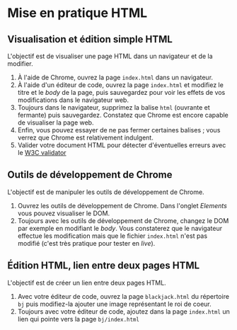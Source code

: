 # Mise en pratique HTML

## Visualisation et édition simple HTML

L'objectif est de visualiser une page HTML dans un navigateur et de la modifier.

1. À l'aide de Chrome, ouvrez la page `index.html` dans un navigateur.
1. À l'aide d'un éditeur de code, ouvrez la page `index.html` et modifiez le titre et le _body_ de la page, puis sauvegardez pour voir les effets de vos modifications dans le navigateur web.
1. Toujours dans le navigateur, supprimez la balise `html` (ouvrante et fermante) puis sauvegardez. Constatez que Chrome est encore capable de visualiser la page web.
1. Enfin, vous pouvez essayer de ne pas fermer certaines balises ; vous verrez que Chrome est relativement indulgent.
1. Valider votre document HTML pour détecter d'éventuelles erreurs avec le [W3C validator](https://validator.w3.org/)

## Outils de développement de Chrome

L'objectif est de manipuler les outils de développement de Chrome.

1. Ouvrez les outils de développement de Chrome. Dans l'onglet _Elements_ vous pouvez visualiser le DOM.
1. Toujours avec les outils de développement de Chrome, changez le DOM par exemple en modifiant le _body_. Vous constaterez que le navigateur effectue les modification mais que le fichier `index.html` n'est pas modifié (c'est très pratique pour tester en _live_).

## Édition HTML, lien entre deux pages HTML

L'objectif est de créer un lien entre deux pages HTML.

1. Avec votre éditeur de code, ouvrez la page `blackjack.html` du répertoire `bj` puis modifiez-la ajouter une image représentant le roi de coeur.
2. Toujours avec votre éditeur de code, ajoutez dans la page `index.html` un lien qui pointe vers la page `bj/index.html`
